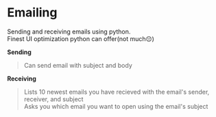# Emailing
Sending and receiving emails using python. 
<br>Finest UI optimization python can offer(not much😔)


**Sending**
>Can send email with subject and body

**Receiving**

>Lists 10 newest emails you have recieved with the email's sender, receiver, and subject<br>
>Asks you which email you want to open using the email's subject


